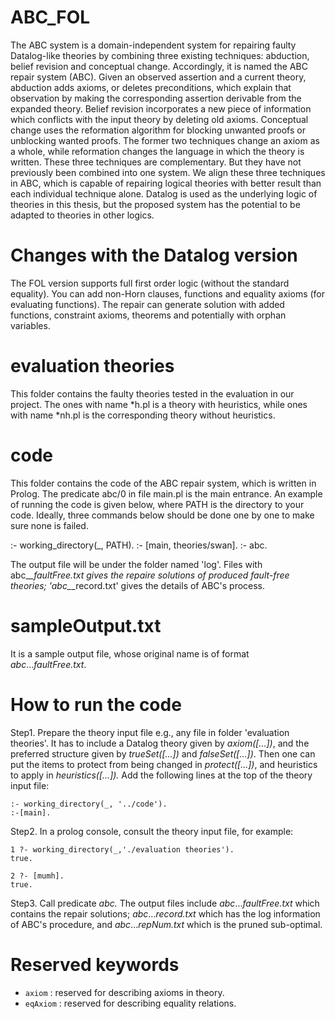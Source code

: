 # ABC_FOL
The ABC system is a domain-independent system for repairing faulty Datalog-like theories by combining three existing techniques: abduction, belief revision and conceptual change. Accordingly, it is named the ABC repair system (ABC). Given an observed assertion and a current theory, abduction adds axioms, or deletes preconditions, which explain that observation by making the corresponding assertion derivable from the expanded theory. Belief revision incorporates a new piece of information which conflicts with the input theory by deleting old axioms. Conceptual change uses the reformation algorithm for blocking unwanted proofs or unblocking wanted proofs. The former two techniques change an axiom as a whole, while reformation changes the language in which the theory is written. These three techniques are complementary. But they have not previously been combined into one system. We align these three techniques in ABC, which is capable of repairing logical theories with better result than each individual technique alone. Datalog is used as the underlying logic of theories in this thesis, but the proposed system has the potential to be adapted to theories in other logics.

# Changes with the Datalog version 
The FOL version supports full first order logic (without the standard equality). You can add non-Horn clauses, functions and equality axioms (for evaluating functions). The repair can generate solution with added functions, constraint axioms, theorems and potentially with orphan variables.

# evaluation theories
This folder contains the faulty theories tested in the evaluation in our project. The ones with name *h.pl is a theory with heuristics, while ones with name *nh.pl is the corresponding theory without heuristics.


# code
This folder contains the code of the ABC repair system, which is written in Prolog. The predicate abc/0 in file main.pl is the main entrance. An example of running the code is given below, where PATH is the directory to your code. Ideally, three commands below should be done one by one to make sure none is failed.

:- working_directory(_, PATH).
:- [main, theories/swan].
:- abc.

The output file will be under the folder named 'log'. Files with abc_*_*_faultFree.txt gives the repaire solutions of produced fault-free theories; 'abc_*_*_record.txt' gives the details of ABC's process.

# sampleOutput.txt
It is a sample output file, whose original name is of format _abc_..._faultFree.txt_.

# How to run the code
Step1. Prepare the theory input file e.g., any file in folder 'evaluation theories'. It has to include a Datalog theory given by _axiom([...])_, and the preferred structure given by _trueSet([...])_ and _falseSet([...])_. Then one can put the items to protect from being changed in _protect([...])_, and heuristics to apply in _heuristics([...])._ Add the following lines at the top of the theory input file:  

```
:- working_directory(_, '../code').
:-[main].
```

Step2. In a prolog console, consult the theory input file, for example:
```
1 ?- working_directory(_,'./evaluation theories').
true.

2 ?- [mumh].
true.
```

Step3. Call predicate _abc._ The output files include _abc_..._faultFree.txt_ which contains the repair solutions; _abc_..._record.txt_ which has the log information of ABC's procedure, and _abc_..._repNum.txt_ which is the pruned sub-optimal.

# Reserved keywords
- `axiom` : reserved for describing axioms in theory.
- `eqAxiom` : reserved for describing equality relations.


